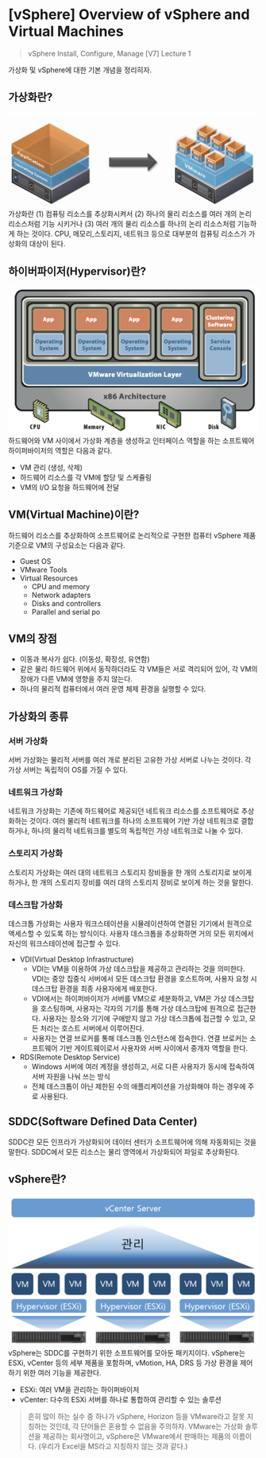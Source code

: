 # [vSphere] Overview of vSphere and Virtual Machines

> vSphere Install, Configure, Manage [V7] Lecture 1

가상화 및 vSphere에 대한 기본 개념을 정리히자.

## 가상화란?
![](images/2021-09-14-09-17-33.png)
 가상화란 (1) 컴퓨팅 리소스를 추상화시켜서 (2) 하나의 물리 리소스를 여러 개의 논리 리소스처럼 기능 시키거나 (3) 여러 개의 물리 리소스를 하나의 논리 리소스처럼 기능하게 하는 것이다. CPU, 메모리,스토리지, 네트워크 등으로 대부분의 컴퓨팅 리소스가 가상화의 대상이 된다.

## 하이버파이저(Hypervisor)란?
![](images/2021-09-14-09-16-58.png)
 하드웨어와 VM 사이에서 가상화 계층을 생성하고 인터페이스 역할을 하는 소프트웨어
 하이퍼바이저의 역할은 다음과 같다.
 - VM 관리 (생성, 삭제)
 - 하드웨어 리소스를 각 VM에 할당 및 스케쥴링
 - VM의 I/O 요청을 하드웨어에 전달
 
 ## VM(Virtual Machine)이란?
 하드웨어 리소스를 추상화하여 소프트웨어로 논리적으로 구현한 컴퓨터
 vSphere 제품 기준으로 VM의 구성요소는 다음과 같다.
 - Guest OS
 - VMware Tools
 - Virtual Resources
    - CPU and memory
    - Network adapters
    - Disks and controllers
    - Parallel and serial po

## VM의 장점
- 이동과 복사가 쉽다. (이동성, 확장성, 유연함)
- 같은 물리 하드웨어 위에서 동작하더라도 각 VM들은 서로 격리되어 있어, 각 VM의 장애가 다른 VM에 영향을 주지 않는다.
- 하나의 물리적 컴퓨터에서 여러 운영 체제 환경을 실행할 수 있다.

## 가상화의 종류
### 서버 가상화
서버 가상화는 물리적 서버를 여러 개로 분리된 고유한 가상 서버로 나누는 것이다. 각 가상 서버는 독립적이 OS를 가질 수 있다.
### 네트워크 가상화
네트워크 가상화는 기존에 하드웨어로 제공되던 네트워크 리소스를 소프트웨어로 추상화하는 것이다. 여러 물리적 네트워크를 하나의 소프트웨어 기반 가상 네트워크로 결합하거나, 하나의 물리적 네트워크를 별도의 독립적인 가상 네트워크로 나눌 수 있다.
### 스토리지 가상화
스토리지 가상화는 여러 대의 네트워크 스토리지 장비들을 한 개의 스토리지로 보이게 하거나, 한 개의 스토리지 장비를 여러 대의 스토리지 장비로 보이게 하는 것을 말한다.
### 데스크탑 가상화
데스크톱 가상화는 사용자 워크스테이션을 시뮬레이션하여 연결된 기기에서 원격으로 액세스할 수 있도록 하는 방식이다. 사용자 데스크톱을 추상화하면 거의 모든 위치에서 자신의 워크스테이션에 접근할 수 있다.
- VDI(Virtual Desktop Infrastructure)
    - VDI는 VM을 이용하여 가상 데스크탑을 제공하고 관리하는 것을 의미한다. VDI는 중앙 집중식 서버에서 모든 데스크탑 환경을 호스트하며, 사용자 요청 시 데스크탑 환경을 최종 사용자에게 배포한다. 
    - VDI에서는 하이퍼바이저가 서버를 VM으로 세분화하고, VM은 가상 데스크탑을 호스팅하며, 사용자는 각자의 기기를 통해 가상 데스크탑에 원격으로 접근한다. 사용자는 장소와 기기에 구애받지 않고 가상 데스크톱에 접근할 수 있고, 모든 처리는 호스트 서버에서 이루어진다.
    - 사용자는 연결 브로커를 통해 데스크톱 인스턴스에 접속한다. 연결 브로커는 소프트웨어 기반 게이트웨이로서 사용자와 서버 사이에서 중개자 역할을 한다.
- RDS(Remote Desktop Service)
    - Windows 서버에 여러 계정을 생성하고, 서로 다른 사용자가 동시에 접속하여 서버 자원을 나눠 쓰는 방식
    - 전체 데스크톱이 아닌 제한된 수의 애플리케이션을 가상화해야 하는 경우에 주로 사용된다.

## SDDC(Software Defined Data Center)
SDDC란 모든 인프라가 가상화되어 데이터 센터가 소프트웨어에 의해 자동화되는 것을 말한다. SDDC에서 모든 리소스는 물리 영역에서 가상화되어 파일로 추상화된다.

## vSphere란?
![](images/2021-09-14-09-18-25.png)
vSphere는 SDDC를 구현하기 위한 소프트웨어를 모아둔 패키지이다. vSphere는 ESXi, vCenter 등의 세부 제품을 포함하며, vMotion, HA, DRS 등 가상 환경을 제어하기 위한 여러 기능을 제공한다.
- ESXi: 여러 VM을 관리하는 하이퍼바이저
- vCenter: 다수의 ESXi 서버를 하나로 통합하여 관리할 수 있는 솔루션

 > 흔히 많이 하는 실수 중 하나가 vSphere, Horizon 등을 VMware라고 잘못 지칭하는 것인데, 각 단어들은 혼용할 수 없음을 주의하자. VMware는 가상화 솔루션을 제공하는 회사명이고, vSphere은 VMware에서 판매하는 제품의 이름이다. (우리가 Excel을 MS라고 지칭하지 않는 것과 같다.)


